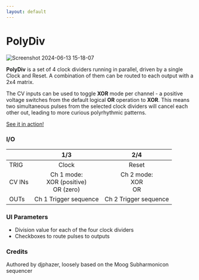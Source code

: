 ```yaml
---
layout: default
---
```

# PolyDiv

![Screenshot 2024-06-13 15-18-07](https://github.com/djphazer/O_C-Phazerville/assets/109086194/121479a0-62cd-41a7-ad41-293f4cf21fb6)

**PolyDiv** is a set of 4 clock dividers running in parallel, driven by a single Clock and Reset. A combination of them can be routed to each output with a 2x4 matrix.

The CV inputs can be used to toggle **XOR** mode per channel - a positive voltage switches from the default logical **OR** operation to **XOR**. This means two simultaneous pulses from the selected clock dividers will cancel each other out, leading to more curious polyrhythmic patterns.

[See it in action!](https://www.youtube.com/watch?v=J1OH-oomvMA&t=305s)

### I/O

|        |                         1/3                         |              2/4              |
| ------ | :-------------------------------------------------: | :---------------------------: |
| TRIG   |                        Clock                        |             Reset             |
| CV INs | Ch 1 mode:<br>XOR (positive)<br>OR (zero) | Ch 2 mode:<br>XOR<br>OR |
| OUTs   |                Ch 1 Trigger sequence                |     Ch 2 Trigger sequence     |

### UI Parameters
* Division value for each of the four clock dividers
* Checkboxes to route pulses to outputs

### Credits
Authored by djphazer, loosely based on the Moog Subharmonicon sequencer
